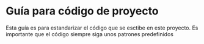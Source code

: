 # Guía para código de proyecto
Esta guía es para estandarizar el código que se esctibe en este proyecto. Es importante que el código siempre siga unos patrones predefinidos
